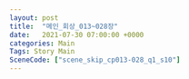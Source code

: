 ```yaml
---
layout: post
title:  "메인_회상_013~028장"
date:   2021-07-30 07:00:00 +0000
categories: Main
Tags: Story Main
SceneCode: ["scene_skip_cp013-028_q1_s10"]
---
```

